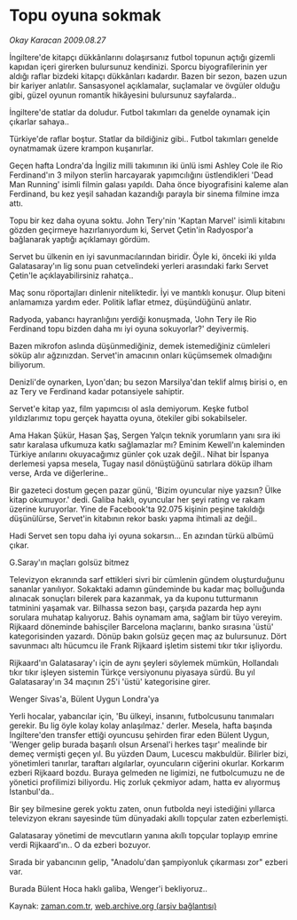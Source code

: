 # Topu oyuna sokmak

*Okay Karacan 2009.08.27*

<tr><td class="metin" colspan="2" style="padding-top: 20px; padding-left: 5px; ">İngiltere'de kitapçı dükkânlarını dolaşırsanız futbol topunun açtığı gizemli kapıdan içeri girerken bulursunuz kendinizi. Sporcu biyografilerinin yer aldığı raflar bizdeki kitapçı dükkânları kadardır. Bazen bir sezon, bazen uzun bir kariyer anlatılır. Sansasyonel açıklamalar, suçlamalar ve övgüler olduğu gibi, güzel oyunun romantik hikâyesini bulursunuz sayfalarda..</td></tr><tr><td class="metin" colspan="2" style="padding-top: 20px; padding-left: 5px; "><p>İngiltere'de statlar da doludur. Futbol takımları da genelde oynamak için çıkarlar sahaya..
<p>Türkiye'de raflar boştur. Statlar da bildiğiniz gibi.. Futbol takımları genelde oynatmamak üzere krampon kuşanırlar.
<p>Geçen hafta Londra'da İngiliz milli takımının iki ünlü ismi Ashley Cole ile Rio Ferdinand'ın 3 milyon sterlin harcayarak yapımcılığını üstlendikleri 'Dead Man Running' isimli filmin galası yapıldı. Daha önce biyografisini kaleme alan Ferdinand, bu kez yeşil sahadan kazandığı parayla bir sinema filmine imza attı.
<p>Topu bir kez daha oyuna soktu. John Tery'nin 'Kaptan Marvel' isimli kitabını gözden geçirmeye hazırlanıyordum ki, Servet Çetin'in Radyospor'a bağlanarak yaptığı açıklamayı gördüm.
<p>Servet bu ülkenin en iyi savunmacılarından biridir. Öyle ki, önceki iki yılda Galatasaray'ın lig sonu puan cetvelindeki yerleri arasındaki farkı Servet Çetin'le açıklayabilirsiniz rahatça..
<p>Maç sonu röportajları dinlenir niteliktedir. İyi ve mantıklı konuşur. Olup biteni anlamamıza yardım eder. Politik laflar etmez, düşündüğünü anlatır.
<p>Radyoda, yabancı hayranlığını yerdiği konuşmada, 'John Tery ile Rio Ferdinand topu bizden daha mı iyi oyuna sokuyorlar?' deyivermiş.
<p>Bazen mikrofon aslında düşünmediğiniz, demek istemediğiniz cümleleri söküp alır ağzınızdan. Servet'in amacının onları küçümsemek olmadığını biliyorum.
<p>Denizli'de oynarken, Lyon'dan; bu sezon Marsilya'dan teklif almış birisi o, en az Tery ve Ferdinand kadar potansiyele sahiptir.
<p>Servet'e kitap yaz, film yapımcısı ol asla demiyorum. Keşke futbol yıldızlarımız topu gerçek hayatta oyuna, ötekiler gibi sokabilseler.
<p>Ama Hakan Şükür, Hasan Şaş, Sergen Yalçın teknik yorumların yanı sıra iki satır karalasa ufkumuza katkı sağlamazlar mı? Eminim Kewell'ın kaleminden Türkiye anılarını okuyacağımız günler çok uzak değil.. Nihat bir İspanya derlemesi yapsa mesela, Tugay nasıl dönüştüğünü satırlara döküp ilham verse, Arda ve diğerlerine..
<p>Bir gazeteci dostum geçen pazar günü, 'Bizim oyuncular niye yazsın? Ülke kitap okumuyor.' dedi. Galiba haklı, oyuncular her şeyi rating ve rakam üzerine kuruyorlar. Yine de Facebook'ta 92.075 kişinin peşine takıldığı düşünülürse, Servet'in kitabının rekor baskı yapma ihtimali az değil..
<p>Hadi Servet sen topu daha iyi oyuna sokarsın... En azından türkü albümü çıkar.
<p>
<p>G.Saray'ın maçları golsüz bitmez
<p>Televizyon ekranında sarf ettikleri sivri bir cümlenin gündem oluşturduğunu sananlar yanılıyor. Sokaktaki adamın gündeminde bu kadar maç bolluğunda alınacak sonuçları bilerek para kazanmak, ya da kuponu tutturmanın tatminini yaşamak var. Bilhassa sezon başı, çarşıda pazarda hep aynı sorulara muhatap kalıyoruz. Bahis oynamam ama, sağlam bir tüyo vereyim. Rijkaard döneminde bahisçiler Barcelona maçlarını, banko sırasına 'üstü' kategorisinden yazardı. Dönüp bakın golsüz geçen maç az bulursunuz. Dört savunmacı altı hücumcu ile Frank Rijkaard işletim sistemi tıkır tıkır işliyordu.
<p> Rijkaard'ın Galatasaray'ı için de aynı şeyleri söylemek mümkün, Hollandalı tıkır tıkır işleyen sistemin Türkçe versiyonunu piyasaya sürdü. Bu yıl Galatasaray'ın 34 maçının 25'i 'üstü' kategorisine girer.
<p>Wenger Sivas'a, Bülent Uygun Londra'ya
<p>Yerli hocalar, yabancılar için, 'Bu ülkeyi, insanını, futbolcusunu tanımaları gerekir. Bu lig öyle kolay kolay anlaşılmaz.' derler. Mesela, hafta başında İngiltere'den transfer ettiği oyuncusu şehirden firar eden Bülent Uygun, 'Wenger gelip burada başarılı olsun Arsenal'i herkes taşır' mealinde bir demeç vermişti geçen yıl. Bu yüzden Daum, Lucescu makbuldür. Bilirler bizi, yönetimleri tanırlar, taraftarı algılarlar, oyuncuların ciğerini okurlar. Korkarım ezberi Rijkaard bozdu. Buraya gelmeden ne ligimizi, ne futbolcumuzu ne de yönetici profilimizi biliyordu. Hiç zorluk çekmiyor adam, hatta ev alıyormuş İstanbul'da..
<p> Bir şey bilmesine gerek yoktu zaten, onun futbolda neyi istediğini yıllarca televizyon ekranı sayesinde tüm dünyadaki akıllı topçular zaten ezberlemişti.
<p> Galatasaray yönetimi de mevcutların yanına akıllı topçular toplayıp emrine verdi Rijkaard'ın.. O da ezberi bozuyor.
<p> Sırada bir yabancının gelip, "Anadolu'dan şampiyonluk çıkarması zor" ezberi var.
<p> Burada Bülent Hoca haklı galiba, Wenger'i bekliyoruz.. <br/></p></p></p></p></p></p></p></p></p></p></p></p></p></p></p></p></p></p></p></p></p></p></p></td></tr>

Kaynak: [zaman.com.tr](http://zaman.com.tr/yazar.do?yazino=885167), [web.archive.org (arşiv bağlantısı)](http://web.archive.org/web/20100110103607/http://www.zaman.com.tr:80/yazar.do?yazino=885167)
